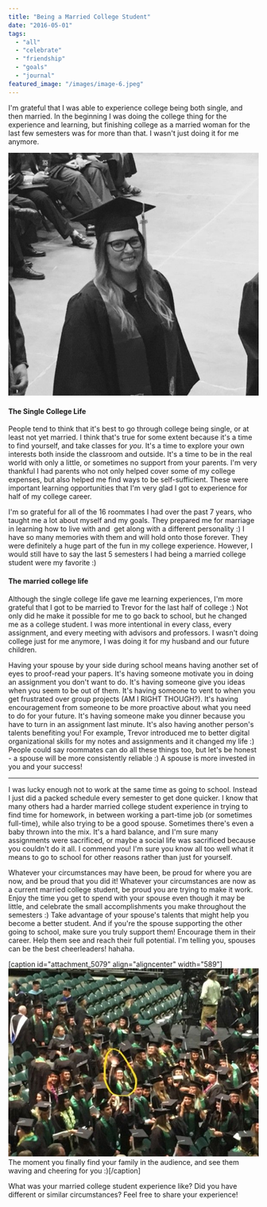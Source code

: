```yaml
---
title: "Being a Married College Student"
date: "2016-05-01"
tags:
  - "all"
  - "celebrate"
  - "friendship"
  - "goals"
  - "journal"
featured_image: "/images/image-6.jpeg"
---
```


I'm grateful that I was able to experience college being both single, and then married. In the beginning I was doing the college thing for the experience and learning, but finishing college as a married woman for the last few semesters was for more than that. I wasn't just doing it for me anymore.

![Graduation, UVU graduation, bachelors degree, earning your bachelors degree, college graduation, being a married college student, college student life, married college student life, marriage advice, marriage advice in college, newlyweds advice, relationship specialist, relationship help ](/images/image-8.jpeg)

#### The Single College Life

People tend to think that it's best to go through college being single, or at least not yet married. I think that's true for some extent because it's a time to find yourself, and take classes for _you_. It's a time to explore your own interests both inside the classroom and outside. It's a time to be in the real world with only a little, or sometimes no support from your parents. I'm very thankful I had parents who not only helped cover some of my college expenses, but also helped me find ways to be self-sufficient. These were important learning opportunities that I'm very glad I got to experience for half of my college career.

I'm so grateful for all of the 16 roommates I had over the past 7 years, who taught me a lot about myself and my goals. They prepared me for marriage in learning how to live with and  get along with a different personality :) I have so many memories with them and will hold onto those forever. They were definitely a huge part of the fun in my college experience. However, I would still have to say the last 5 semesters I had being a married college student were my favorite :)

#### The married college life

Although the single college life gave me learning experiences, I'm more grateful that I got to be married to Trevor for the last half of college :) Not only did he make it possible for me to go back to school, but he changed me as a college student. I was more intentional in every class, every assignment, and every meeting with advisors and professors. I wasn't doing college just for me anymore, I was doing it for my husband and our future children.

Having your spouse by your side during school means having another set of eyes to proof-read your papers. It's having someone motivate you in doing an assignment you don't want to do. It's having someone give you ideas when you seem to be out of them. It's having someone to vent to when you get frustrated over group projects (AM I RIGHT THOUGH?). It's having encouragement from someone to be more proactive about what you need to do for your future. It's having someone make you dinner because you have to turn in an assignment last minute. It's also having another person's talents benefiting you! For example, Trevor introduced me to better digital organizational skills for my notes and assignments and it changed my life :) People could say roommates can do all these things too, but let's be honest - a spouse will be more consistently reliable :) A spouse is more invested in you and your success!

* * *

I was lucky enough not to work at the same time as going to school. Instead I just did a packed schedule every semester to get done quicker. I know that many others had a harder married college student experience in trying to find time for homework, in between working a part-time job (or sometimes full-time), while also trying to be a good spouse. Sometimes there's even a baby thrown into the mix. It's a hard balance, and I'm sure many assignments were sacrificed, or maybe a social life was sacrificed because you couldn't do it all. I commend you! I'm sure you know all too well what it means to go to school for other reasons rather than just for yourself.

Whatever your circumstances may have been, be proud for where you are now, and be proud that you did it! Whatever your circumstances are now as a current married college student, be proud you are trying to make it work. Enjoy the time you get to spend with your spouse even though it may be little, and celebrate the small accomplishments you make throughout the semesters :) Take advantage of your spouse's talents that might help you become a better student. And if you're the spouse supporting the other going to school, make sure you truly support them! Encourage them in their career. Help them see and reach their full potential. I'm telling you, spouses can be the best cheerleaders! hahaha.

\[caption id="attachment\_5079" align="aligncenter" width="589"\]![Graduation, UVU graduation, bachelors degree, earning your bachelors degree, college graduation, being a married college student, college student life, married college student life, marriage advice, marriage advice in college, newlyweds advice, relationship specialist, relationship help ](/images/IMG_1055.jpg) The moment you finally find your family in the audience, and see them waving and cheering for you :)\[/caption\]

What was your married college student experience like? Did you have different or similar circumstances? Feel free to share your experience!
